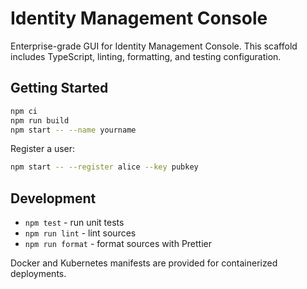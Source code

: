 # Identity Management Console

Enterprise-grade GUI for Identity Management Console. This scaffold includes TypeScript, linting, formatting, and testing configuration.

## Getting Started

```bash
npm ci
npm run build
npm start -- --name yourname
```

Register a user:

```bash
npm start -- --register alice --key pubkey
```

## Development

- `npm test` - run unit tests
- `npm run lint` - lint sources
- `npm run format` - format sources with Prettier

Docker and Kubernetes manifests are provided for containerized deployments.
